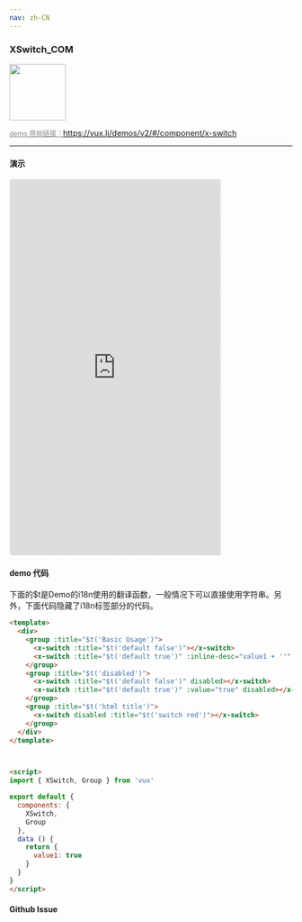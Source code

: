 ```yaml
---
nav: zh-CN
---
```



### XSwitch_COM

<img width="100" src="http://qr.topscan.com/api.php?text=https%3A%2F%2Fvux.li%2Fdemos%2Fv2%2F%23%2Fcomponent%2Fx-switch"/>

<a href="https://vux.li/demos/v2/#/component/x-switch" target="_blank" style="font-size:12px;color:#888;">demo 原始链接：https://vux.li/demos/v2/#/component/x-switch</a>



---

#### 演示

 <div style="width:377px;height:667px;display:inline-block;border:1px dashed #ececec;border-radius:5px;overflow:hidden;">
   <iframe src="https://vux.li/demos/v2/#/component/x-switch" width="375" height="667" border="0" frameborder="0"></iframe>
 </div>

#### demo 代码

<p class="tip">下面的$t是Demo的i18n使用的翻译函数，一般情况下可以直接使用字符串。另外，下面代码隐藏了i18n标签部分的代码。</p>

``` html
<template>
  <div>
    <group :title="$t('Basic Usage')">
      <x-switch :title="$t('default false')"></x-switch>
      <x-switch :title="$t('default true')" :inline-desc="value1 + ''" v-model="value1"></x-switch>
    </group>
    <group :title="$t('disabled')">
      <x-switch :title="$t('default false')" disabled></x-switch>
      <x-switch :title="$t('default true')" :value="true" disabled></x-switch>
    </group>
    <group :title="$t('html title')">
      <x-switch disabled :title="$t('switch red')"></x-switch>
    </group>
  </div>
</template>



<script>
import { XSwitch, Group } from 'vux'

export default {
  components: {
    XSwitch,
    Group
  },
  data () {
    return {
      value1: true
    }
  }
}
</script>

```


#### Github Issue